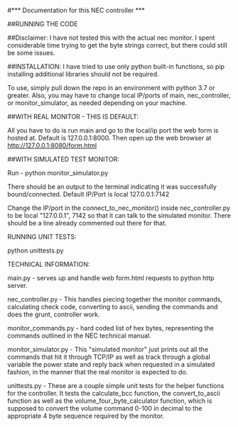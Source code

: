 #*** Documentation for this NEC controller ***

##RUNNING THE CODE

##Disclaimer: I have not tested this with the actual nec monitor. I spent considerable time trying to get the byte strings correct, but there could still be some issues.

##INSTALLATION:
I have tried to use only python built-in functions, so pip installing additional libraries should not be required.

To use, simply pull down the repo in an environment with python 3.7 or greater. Also, you may have to change local IP/ports of main, nec_controller, or monitor_simulator, as needed depending on your machine.

##WITH REAL MONITOR - THIS IS DEFAULT: 

All you have to do is run main and go to the local/ip port the web form is hosted at. Default is 127.0.0.1:8000. Then open up the web browser at http://127.0.0.1:8080/form.html


##WITH SIMULATED TEST MONITOR:

Run - python monitor_simulator.py

There should be an output to the terminal indicating it was successfully bound/connected. Default IP/Port is local 127.0.0.1:7142

Change the IP/port in the connect_to_nec_monitor() inside nec_controller.py to be local "127.0.0.1", 7142 so that it can talk to the simulated monitor. There should be a line already commented out there for that.


RUNNING UNIT TESTS:

python unittests.py


TECHNICAL INFORMATION:

main.py - serves up and handle web form.html requests to python http server.

nec_controller.py - This handles piecing together the monitor commands, calculating check code, converting to ascii, sending the commands and does the grunt, controller work.

monitor_commands.py - hard coded list of hex bytes, representing the commands outlined in the NEC technical manual.

monitor_simulator.py - This "simulated monitor" just prints out all the commands that hit it through TCP/IP as well as track through a global variable the power state and reply back when requested in a simulated fashion, in the manner that the real monitor is expected to do.

unittests.py - These are a couple simple unit tests for the helper functions for the controller. It tests the calculate_bcc function, the convert_to_ascii function as well as the volume_four_byte_calculator function, which is supposed to convert the volume command 0-100 in decimal to the appropriate 4 byte sequence required by the monitor.
